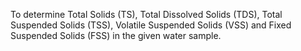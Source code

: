 To determine Total Solids (TS), Total Dissolved Solids (TDS), Total Suspended Solids (TSS), Volatile Suspended Solids (VSS) and Fixed Suspended Solids (FSS) in the given water sample. 
